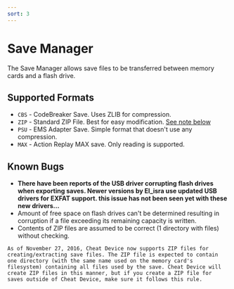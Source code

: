 ```yaml
---
sort: 3
---
```

# Save Manager

The Save Manager allows save files to be transferred between memory cards and a flash drive.

## Supported Formats

- `CBS` - CodeBreaker Save. Uses ZLIB for compression.
- `ZIP` - Standard ZIP File. Best for easy modification. [See note below](#note-about-zip-files)
- `PSU` - EMS Adapter Save. Simple format that doesn't use any compression.
- `MAX` - Action Replay MAX save. Only reading is supported.

## Known Bugs

- **There have been reports of the USB driver corrupting flash drives when exporting saves. Newer versions by El_isra use updated USB drivers for EXFAT support. this issue has not been seen yet with these new drivers...**
- Amount of free space on flash drives can't be determined resulting in corruption if a file exceeding its remaining capacity is written.
- Contents of ZIP files are assumed to be correct (1 directory with files) without checking.

```note
As of November 27, 2016, Cheat Device now supports ZIP files for creating/extracting save files. The ZIP file is expected to contain one directory (with the same name used on the memory card's filesystem) containing all files used by the save. Cheat Device will create ZIP files in this manner, but if you create a ZIP file for saves outside of Cheat Device, make sure it follows this rule.
```